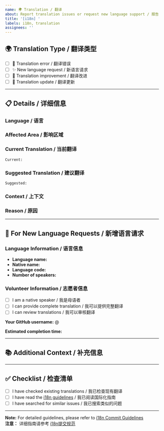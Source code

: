 ```yaml
---
name: 🌍 Translation / 翻译
about: Report translation issues or request new language support / 报告翻译问题或请求新语言支持
title: '[i18n] '
labels: i18n, translation
assignees: ''
---
```


## 🌍 Translation Type / 翻译类型

<!-- Please select one -->
<!-- 请选择一项 -->

- [ ] 🐛 Translation error / 翻译错误
- [ ] ✨ New language request / 新语言请求
- [ ] 📝 Translation improvement / 翻译改进
- [ ] 🔄 Translation update / 翻译更新

---

## 📋 Details / 详细信息

### Language / 语言
<!-- e.g., English (en), 简体中文 (zh-CN), 日本語 (ja-JP) -->


### Affected Area / 影响区域
<!-- e.g., Settings page, Server management, Error messages -->


### Current Translation / 当前翻译
<!-- Paste the current translation here -->
```
Current: 
```

### Suggested Translation / 建议翻译
<!-- Provide your suggested translation -->
```
Suggested: 
```

### Context / 上下文
<!-- Where does this text appear? Include screenshots if possible -->
<!-- 这段文字出现在哪里？如可能请附上截图 -->


### Reason / 原因
<!-- Why should this translation be changed? -->
<!-- 为什么应该更改这个翻译？ -->


---

## 🎯 For New Language Requests / 新增语言请求

### Language Information / 语言信息
- **Language name:** <!-- e.g., Japanese -->
- **Native name:** <!-- e.g., 日本語 -->
- **Language code:** <!-- e.g., ja-JP -->
- **Number of speakers:** <!-- Approximate -->

### Volunteer Information / 志愿者信息
- [ ] I am a native speaker / 我是母语者
- [ ] I can provide complete translation / 我可以提供完整翻译
- [ ] I can review translations / 我可以审核翻译

**Your GitHub username:** @

**Estimated completion time:** <!-- e.g., 1 week, 2 weeks -->

---

## 📚 Additional Context / 补充信息

<!-- Add any other context about the translation issue here -->
<!-- 在此添加关于翻译问题的其他上下文 -->


---

## ✅ Checklist / 检查清单

- [ ] I have checked existing translations / 我已检查现有翻译
- [ ] I have read the [i18n guidelines](../../docs/i18n-commit-guide.md) / 我已阅读国际化指南
- [ ] I have searched for similar issues / 我已搜索类似的问题

---

**Note:** For detailed guidelines, please refer to [i18n Commit Guidelines](../../docs/i18n-commit-guide.md)  
**注意：** 详细指南请参考 [i18n提交规范](../../docs/i18n-commit-guide.md)

